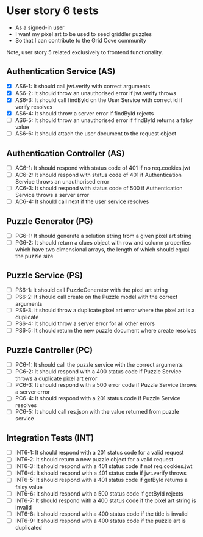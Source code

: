 # User story 6 tests

- As a signed-in user
- I want my pixel art to be used to seed griddler puzzles
- So that I can contribute to the Grid Cove community

Note, user story 5 related exclusively to frontend functionality.

## Authentication Service (AS)

- [x] AS6-1: It should call jwt.verify with correct arguments
- [x] AS6-2: It should throw an unauthorised error if jwt.verify throws
- [x] AS6-3: It should call findById on the User Service with correct id if verify resolves
- [x] AS6-4: It should throw a server error if findById rejects
- [ ] AS6-5: It should throw an unauthorised error if findById returns a falsy value
- [ ] AS6-6: It should attach the user document to the request object

## Authentication Controller (AS)

- [ ] AC6-1: It should respond with status code of 401 if no req.cookies.jwt
- [ ] AC6-2: It should respond with status code of 401 if Authentication Service throws an unauthorised error
- [ ] AC6-3: It should respond with status code of 500 if Authentication Service throws a server error
- [ ] AC6-4: It should call next if the user service resolves

## Puzzle Generator (PG)

- [ ] PG6-1: It should generate a solution string from a given pixel art string
- [ ] PG6-2: It should return a clues object with row and column properties which have two dimensional arrays, the length of which should equal the puzzle size

## Puzzle Service (PS)

- [ ] PS6-1: It should call PuzzleGenerator with the pixel art string
- [ ] PS6-2: It should call create on the Puzzle model with the correct arguments
- [ ] PS6-3: It should throw a duplicate pixel art error where the pixel art is a duplicate
- [ ] PS6-4: It should throw a server error for all other errors
- [ ] PS6-5: It should return the new puzzle document where create resolves

## Puzzle Controller (PC)

- [ ] PC6-1: It should call the puzzle service with the correct arguments
- [ ] PC6-2: It should respond with a 400 status code if Puzzle Service throws a duplicate pixel art error
- [ ] PC6-3: It should respond with a 500 error code if Puzzle Service throws a server error
- [ ] PC6-4: It should respond with a 201 status code if Puzzle Service resolves
- [ ] PC6-5: It should call res.json with the value returned from puzzle service

## Integration Tests (INT)

- [ ] INT6-1: It should respond with a 201 status code for a valid request
- [ ] INT6-2: It should return a new puzzle object for a valid request
- [ ] INT6-3: It should respond with a 401 status code if not req.cookies.jwt
- [ ] INT6-4: It should respond with a 401 status code if jwt.verify throws
- [ ] INT6-5: It should respond with a 401 status code if getById returns a falsy value
- [ ] INT6-6: It should respond with a 500 status code if getById rejects
- [ ] INT6-7: It should respond with a 400 status code if the pixel art string is invalid
- [ ] INT6-8: It should respond with a 400 status code if the title is invalid
- [ ] INT6-9: It should respond with a 400 status code if the puzzle art is duplicated
